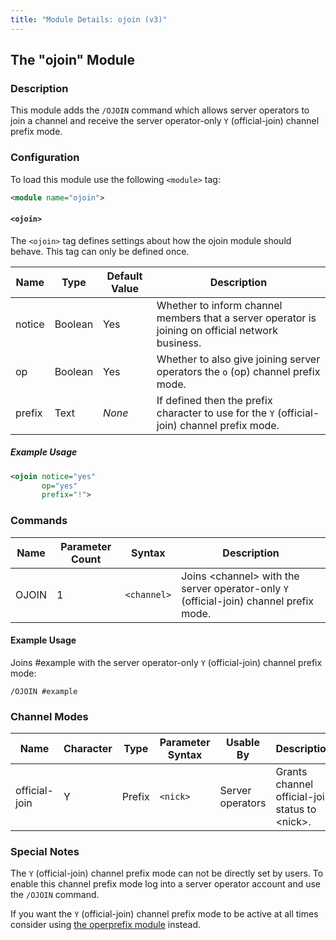 ```yaml
---
title: "Module Details: ojoin (v3)"
---
```


## The "ojoin" Module

### Description

This module adds the `/OJOIN` command which allows server operators to join a channel and receive the server operator-only `Y` (official-join) channel prefix mode.

### Configuration

To load this module use the following `<module>` tag:

```xml
<module name="ojoin">
```

#### `<ojoin>`

The `<ojoin>` tag defines settings about how the ojoin module should behave. This tag can only be defined once.

Name   | Type    | Default Value | Description
------ | ------- | ------------- | -----------
notice | Boolean | Yes           | Whether to inform channel members that a server operator is joining on official network business.
op     | Boolean | Yes           | Whether to also give joining server operators the `o` (op) channel prefix mode.
prefix | Text    | *None*        | If defined then the prefix character to use for the `Y` (official-join) channel prefix mode.

##### Example Usage

```xml
<ojoin notice="yes"
       op="yes"
       prefix="!">
```

### Commands

Name  | Parameter Count | Syntax      | Description
----- | --------------- | ----------- | -----------
OJOIN | 1               | `<channel>` | Joins &lt;channel&gt; with the server operator-only `Y` (official-join) channel prefix mode.

#### Example Usage

Joins #example with the server operator-only `Y` (official-join) channel prefix mode:

```plaintext
/OJOIN #example
```

### Channel Modes

Name          | Character | Type      | Parameter Syntax | Usable By        | Description
------------- | --------- | --------- | ---------------- | ---------------- | -----------
official-join | Y         | Prefix    | `<nick>`         | Server operators | Grants channel official-join status to &lt;nick&gt;.

### Special Notes

The `Y` (official-join) channel prefix mode can not be directly set by users. To enable this channel prefix mode log into a server operator account and use the `/OJOIN` command.

If you want the `Y` (official-join) channel prefix mode to be active at all times consider using [the operprefix module](/3/modules/operprefix) instead.

